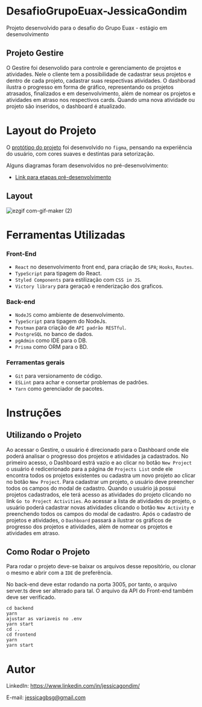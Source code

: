 # DesafioGrupoEuax-JessicaGondim
 
 Projeto desenvolvido para o desafio do Grupo Euax - estágio em desenvolvimento
 
 
## Projeto Gestire

O Gestire foi desenvolido para controle e gerenciamento de projetos e atividades. Nele o cliente tem a possibilidade de cadastrar seus projetos e dentro de cada projeto, cadastrar suas respectivas atividades. O dashborad ilustra o progresso em forma de gráfico, representando os projetos atrasados, finalizados e em desenvolvimento, além de nomear os projetos e atividades em atraso nos respectivos cards. Quando uma nova atividade ou projeto são inseridos, o dashboard é atualizado.

# Layout do Projeto
O [protótipo do projeto](https://www.figma.com/file/7Xx0mGhcZGmmbgOitkzjpE/Desafio-Grupo-Euax-%7C-Gestire?node-id=0%3A1) foi desenvolvido no ``figma``, pensando na experiência do usuário, com cores suaves e destintas para setorização. 

Alguns diagramas foram desenvolvidos no pré-desenvolvimento:
  * [Link para etapas pré-desenvolvimento](https://pdf.ac/Hu8LA)
 

## Layout
![ezgif com-gif-maker (2)](https://user-images.githubusercontent.com/98706386/178494483-fcd58035-6448-4c10-a5d7-7113a07c0d2f.gif)


# Ferramentas Utilizadas

### Front-End

* ``React`` no desenvolvimento front end, para criação de ``SPA``; ``Hooks``, ``Routes``.
* ``TypeScript`` para tipagem do React.
* ``Styled Components`` para estilização com ``CSS in JS``.
* ``Victory library`` para geraçaõ e renderização dos graficos.

### Back-end
* ``NodeJS`` como ambiente de desenvolvimento.
* ``TypeScript`` para tipagem do NodeJs.
* ``Postman`` para criação de ``API padrão RESTful``.
* ``PostgreSQL`` no banco de dados.
* ``pgAdmin`` como IDE para o DB.
* ``Prisma`` como ORM para o BD.


### Ferramentas gerais
* ``Git`` para versionamento de código.
* ``ESLint`` para achar e consertar problemas de padrões.
* ``Yarn`` como gerenciador de pacotes.


# Instruções

## Utilizando o Projeto

Ao acessar o Gestire, o usuário é direcionado para o Dashboard onde ele poderá analisar o progresso dos projetos e atividades ja cadastrados. No primeiro acesso, o Dashboard estrá vazio e ao clicar no botão `New Project` o usuário é redicerionado para a página de `Projects List` onde ele encontra todos os projetos existentes ou cadastra um novo projeto ao clicar no botão `New Project`. Para cadastrar um projeto, o usuário deve preencher todos os campos do modal de cadastro. Quando o usuário já possui projetos cadastrados, ele terá acesso as atividades do projeto clicando no link `Go to Project Activities`. Ao acessar a lista de atividades do projeto, o usuário poderá cadastrar novas atividades clicando o botão `New Activity` e preenchendo todos os campos do modal de cadastro. Após o cadastro de projetos e atividades, o `Dashboard` passará a ilustrar os gráficos de progresso dos projetos e atividades, além de nomear os projetos e atividades em atraso. 


## Como Rodar o Projeto

Para rodar o projeto deve-se baixar os arquivos desse repositório, ou clonar o mesmo e abrir com a `IDE` de preferência.

No back-end deve estar rodando na porta 3005, por tanto, o arquivo server.ts deve ser alterado para tal. O arquivo da API do Front-end também deve ser verificado.

```
cd backend
yarn
ajustar as variaveis no .env
yarn start
cd ..
cd frontend
yarn
yarn start
```


# Autor
LinkedIn:
https://www.linkedin.com/in/jessicagondim/

E-mail:
jessicagbsg@gmail.com
